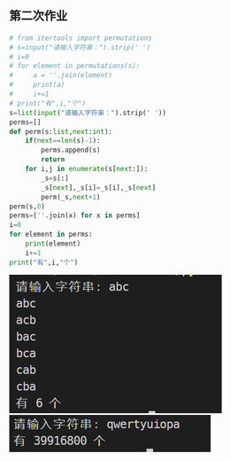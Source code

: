 <!--
 * @Descripttion: 
 * @version: 
 * @Author: Mao Shunyu
 * @Date: 2022-07-20 23:40:58
 * @LastEditors: Do not edit
 * @LastEditTime: 2022-07-21 00:13:48
-->
## 第二次作业
```python
# from itertools import permutations
# s=input("请输入字符串：").strip(' ')
# i=0
# for element in permutations(s):
#     a = ''.join(element)
#     print(a)
#     i+=1
# print("有",i,"个")
s=list(input("请输入字符串：").strip(' '))
perms=[]
def perm(s:list,next:int):
    if(next==len(s)-1):
        perms.append(s)
        return
    for i,j in enumerate(s[next:]):
        _s=s[:]
        _s[next],_s[i]=_s[i],_s[next]
        perm(_s,next+1)
perm(s,0)
perms=[''.join(x) for x in perms]
i=0
for element in perms:
    print(element)
    i+=1
print("有",i,"个")
```
![](2.1.png)
![](2.2.png)